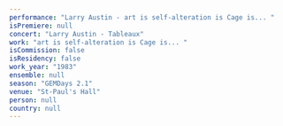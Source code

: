 ```yaml
---
performance: "Larry Austin - art is self-alteration is Cage is... "
isPremiere: null
concert: "Larry Austin - Tableaux"
work: "art is self-alteration is Cage is... "
isCommission: false
isResidency: false
work_year: "1983"
ensemble: null
season: "GEMDays 2.1"
venue: "St-Paul's Hall"
person: null
country: null
---
```



